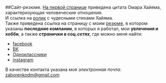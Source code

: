 ##Сайт-резюме. 
[На первой странице](https://evening-oasis-69645.herokuapp.com/) приведена 
цитата Омара Хайяма, характеризующая 
человеческие отношения.  
И ссылка на [ролик](https://evening-oasis-69645.herokuapp.com/video.html) с 
чудесными стихами Хайяма.  
Также приведена ссылка на страницу с моим 
[резюме](https://evening-oasis-69645.herokuapp.com/resume.html), в котором 
указаны **последние 
компании**, в которых я работал, мои **увлечения и хобби**, а также ***странички в 
соц.сетях***, где можно меня найти:
- [facebook](https://www.facebook.com/zaborenkodm)
- [ВК](https://vk.com/zaborenkodm)
- [Одноклассники](https://ok.ru/profile/261127976/about)
- [instagram](https://www.instagram.com/zaborenkodm/)

В качестве контакта указана моя _электронная почта_:
<zaborenkodm@gmail.com>